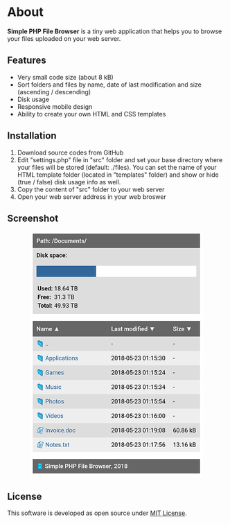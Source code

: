 # About
**Simple PHP File Browser** is a tiny web application that helps you to browse your files uploaded on your web server.

## Features
- Very small code size (about 8 kB)
- Sort folders and files by name, date of last modification and size (ascending / descending)
- Disk usage
- Responsive mobile design
- Ability to create your own HTML and CSS templates

## Installation
1. Download source codes from GitHub
2. Edit "settings.php" file in "src" folder and set your base directory where your files will be stored (default: ./files). You can set the name of your HTML template folder (located in "templates" folder) and show or hide (true / false) disk usage info as well.
3. Copy the content of "src" folder to your web server
4. Open your web server address in your web broswer

## Screenshot
<p align="center">
 <img src="./screenshot.png" alt="Simple PHP File Browser" />
</p>

## License
This software is developed as open source under [MIT License](./LICENSE).
